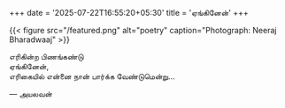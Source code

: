+++
date = '2025-07-22T16:55:20+05:30'
title = 'ஏங்கினேன்'
+++

{{< figure src="/featured.png" alt="poetry" caption="Photograph: Neeraj Bharadwaaj" >}}

எரிகின்ற பிணங்கண்டு <br>
ஏங்கினேன், <br>
எரிகையில் என்னை நான் பார்க்க வேண்டுமென்று...<br>

— அயலவன்


